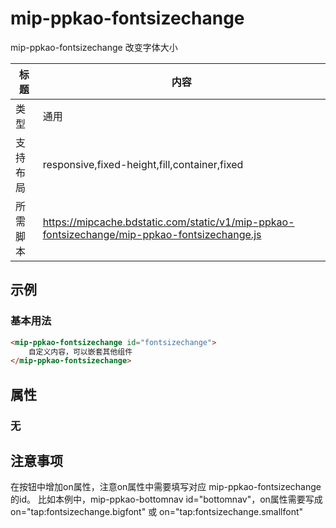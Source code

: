 # mip-ppkao-fontsizechange

mip-ppkao-fontsizechange 改变字体大小

标题|内容
----|----
类型|通用
支持布局|responsive,fixed-height,fill,container,fixed
所需脚本|https://mipcache.bdstatic.com/static/v1/mip-ppkao-fontsizechange/mip-ppkao-fontsizechange.js

## 示例

### 基本用法
```html
<mip-ppkao-fontsizechange id="fontsizechange">
    自定义内容，可以嵌套其他组件
</mip-ppkao-fontsizechange>
```

## 属性

### 无

## 注意事项
在按钮中增加on属性，注意on属性中需要填写对应 mip-ppkao-fontsizechange 的id。
比如本例中，mip-ppkao-bottomnav id="bottomnav"，on属性需要写成 on="tap:fontsizechange.bigfont" 或 on="tap:fontsizechange.smallfont"

